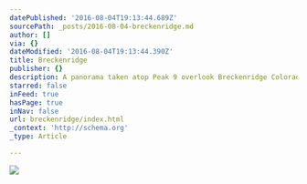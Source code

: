 ```yaml
---
datePublished: '2016-08-04T19:13:44.689Z'
sourcePath: _posts/2016-08-04-breckenridge.md
author: []
via: {}
dateModified: '2016-08-04T19:13:44.390Z'
title: Breckenridge
publisher: {}
description: A panorama taken atop Peak 9 overlook Breckenridge Colorado
starred: false
inFeed: true
hasPage: true
inNav: false
url: breckenridge/index.html
_context: 'http://schema.org'
_type: Article

---
```

![](https://the-grid-user-content.s3-us-west-2.amazonaws.com/ae842b7f-a34d-4b2c-ba0e-02ade6aaab11.jpg)